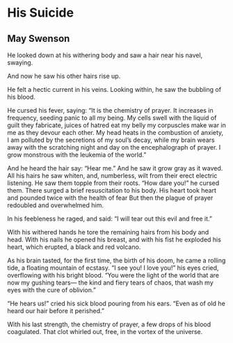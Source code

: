 # His Suicide
## May Swenson
He looked down at his withering body and saw a hair
near his navel, swaying.

And now he saw his other hairs rise up.

He felt a hectic current in his veins.
Looking within, he saw the bubbling of his blood.

He cursed his fever, saying:
“It is the chemistry of prayer.
It increases in frequency,
seeding panic to all my being.
My cells swell with the liquid of guilt they fabricate,
juices of hatred eat my belly
my corpuscles make war in me as they devour each other.
My head heats in the combustion of anxiety,
I am polluted by the secretions of my soul’s decay,
while my brain wears away
with the scratching night and day
on the encephalograph of prayer.
I grow monstrous with the leukemia of the world.”

And he heard the hair say: “Hear me.”
And he saw it grow gray as it waved.
All his hairs he saw whiten,
and, numberless, wilt from their erect electric listening.
He saw them topple from their roots.
“How dare you!” he cursed them.
There surged a brief resuscitation to his body.
His heart took heart and pounded twice
with the health of fear
But then the plague of prayer redoubled and overwhelmed him.

In his feebleness he raged, and said:
“I will tear out this evil and free it.”

With his withered hands he tore the remaining hairs
from his body and head.
With his nails he opened his breast,
and with his fist he exploded his heart,
which erupted, a black and red volcano.

As his brain tasted, for the first time,
the birth of his doom,
he came a rolling tide, a floating mountain of ecstasy.
“I see you! I love you!” his eyes cried,
overflowing with his bright blood.
“You were the light of the world
that are now my gushing tears—
the kind and fiery tears of chaos, that wash my eyes
with the cure of oblivion.”

“He hears us!” cried his sick blood
pouring from his ears.
“Even as of old he heard our hair before it perished.”

With his last strength, the chemistry of prayer,
a few drops of his blood coagulated.
That clot whirled out, free, in the vortex of the universe.